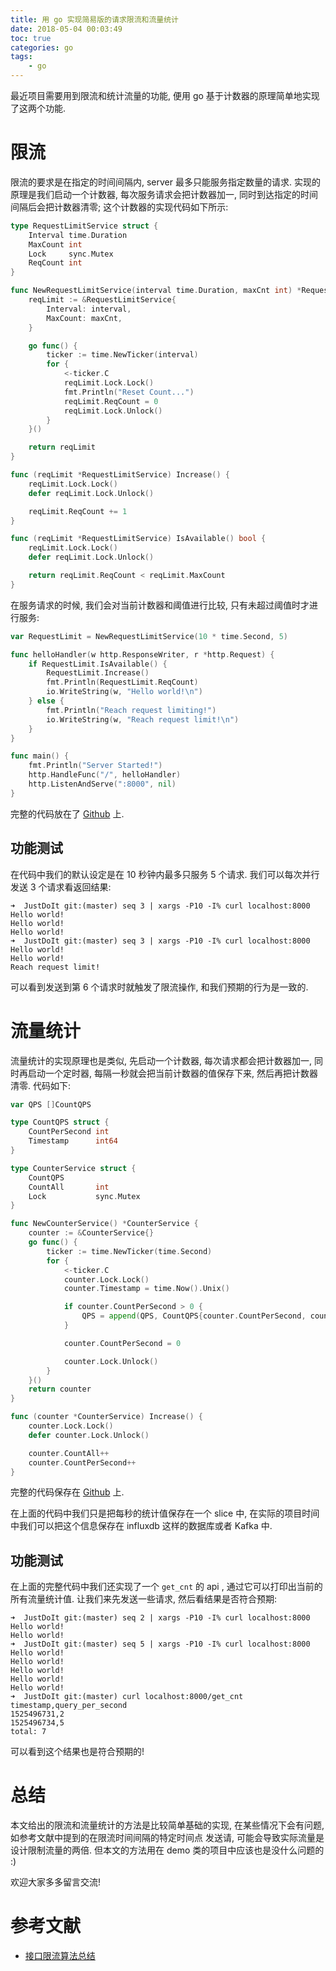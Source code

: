 ```yaml
---
title: 用 go 实现简易版的请求限流和流量统计
date: 2018-05-04 00:03:49
toc: true
categories: go
tags:
    - go
---
```


最近项目需要用到限流和统计流量的功能, 便用 go 基于计数器的原理简单地实现了这两个功能.

<!--more-->

# 限流

限流的要求是在指定的时间间隔内, server 最多只能服务指定数量的请求.
实现的原理是我们启动一个计数器, 每次服务请求会把计数器加一, 同时到达指定的时间间隔后会把计数器清零;
这个计数器的实现代码如下所示:

```go
type RequestLimitService struct {
	Interval time.Duration
	MaxCount int
	Lock     sync.Mutex
	ReqCount int
}

func NewRequestLimitService(interval time.Duration, maxCnt int) *RequestLimitService {
	reqLimit := &RequestLimitService{
		Interval: interval,
		MaxCount: maxCnt,
	}

	go func() {
		ticker := time.NewTicker(interval)
		for {
			<-ticker.C
			reqLimit.Lock.Lock()
			fmt.Println("Reset Count...")
			reqLimit.ReqCount = 0
			reqLimit.Lock.Unlock()
		}
	}()

	return reqLimit
}

func (reqLimit *RequestLimitService) Increase() {
	reqLimit.Lock.Lock()
	defer reqLimit.Lock.Unlock()

	reqLimit.ReqCount += 1
}

func (reqLimit *RequestLimitService) IsAvailable() bool {
	reqLimit.Lock.Lock()
	defer reqLimit.Lock.Unlock()

	return reqLimit.ReqCount < reqLimit.MaxCount
}
```

在服务请求的时候, 我们会对当前计数器和阈值进行比较, 只有未超过阈值时才进行服务:

```go
var RequestLimit = NewRequestLimitService(10 * time.Second, 5)

func helloHandler(w http.ResponseWriter, r *http.Request) {
	if RequestLimit.IsAvailable() {
		RequestLimit.Increase()
		fmt.Println(RequestLimit.ReqCount)
		io.WriteString(w, "Hello world!\n")
	} else {
		fmt.Println("Reach request limiting!")
		io.WriteString(w, "Reach request limit!\n")
	}
}

func main() {
	fmt.Println("Server Started!")
	http.HandleFunc("/", helloHandler)
	http.ListenAndServe(":8000", nil)
}
```

完整的代码放在了 [Github](https://github.com/hiberabyss/JustDoIt/blob/master/RequestLimit/request_limit.go) 上.

## 功能测试

在代码中我们的默认设定是在 10 秒钟内最多只服务 5 个请求. 我们可以每次并行发送 3 个请求看返回结果:

```shell
➜  JustDoIt git:(master) seq 3 | xargs -P10 -I% curl localhost:8000
Hello world!
Hello world!
Hello world!
➜  JustDoIt git:(master) seq 3 | xargs -P10 -I% curl localhost:8000
Hello world!
Hello world!
Reach request limit!
```

可以看到发送到第 6 个请求时就触发了限流操作, 和我们预期的行为是一致的.

# 流量统计

流量统计的实现原理也是类似, 先启动一个计数器, 每次请求都会把计数器加一, 同时再启动一个定时器,
每隔一秒就会把当前计数器的值保存下来, 然后再把计数器清零. 代码如下:

```go
var QPS []CountQPS

type CountQPS struct {
	CountPerSecond int
	Timestamp      int64
}

type CounterService struct {
	CountQPS
	CountAll       int
	Lock           sync.Mutex
}

func NewCounterService() *CounterService {
	counter := &CounterService{}
	go func() {
		ticker := time.NewTicker(time.Second)
		for {
			<-ticker.C
			counter.Lock.Lock()
			counter.Timestamp = time.Now().Unix()

			if counter.CountPerSecond > 0 {
				QPS = append(QPS, CountQPS{counter.CountPerSecond, counter.Timestamp})
			}

			counter.CountPerSecond = 0

			counter.Lock.Unlock()
		}
	}()
	return counter
}

func (counter *CounterService) Increase() {
	counter.Lock.Lock()
	defer counter.Lock.Unlock()

	counter.CountAll++
	counter.CountPerSecond++
}
```

完整的代码保存在 [Github](https://github.com/hiberabyss/JustDoIt/blob/master/QPSstatic/QPS_static.go) 上.

在上面的代码中我们只是把每秒的统计值保存在一个 slice 中, 在实际的项目时间中我们可以把这个信息保存在 influxdb 
这样的数据库或者 Kafka 中.

## 功能测试

在上面的完整代码中我们还实现了一个 `get_cnt` 的 api , 通过它可以打印出当前的所有流量统计值.
让我们来先发送一些请求, 然后看结果是否符合预期:

```shell
➜  JustDoIt git:(master) seq 2 | xargs -P10 -I% curl localhost:8000
Hello world!
Hello world!
➜  JustDoIt git:(master) seq 5 | xargs -P10 -I% curl localhost:8000
Hello world!
Hello world!
Hello world!
Hello world!
Hello world!
➜  JustDoIt git:(master) curl localhost:8000/get_cnt
timestamp,query_per_second
1525496731,2
1525496734,5
total: 7
```

可以看到这个结果也是符合预期的!

# 总结

本文给出的限流和流量统计的方法是比较简单基础的实现, 在某些情况下会有问题, 如参考文献中提到的在限流时间间隔的特定时间点
发送请, 可能会导致实际流量是设计限制流量的两倍. 但本文的方法用在 demo 类的项目中应该也是没什么问题的 :)

欢迎大家多多留言交流!

# 参考文献

- [接口限流算法总结](http://www.kissyu.org/2016/08/13/%E9%99%90%E6%B5%81%E7%AE%97%E6%B3%95%E6%80%BB%E7%BB%93/)
